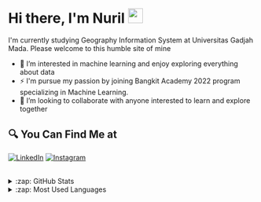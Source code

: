 #  Hi there, I'm Nuril <img src="https://github.com/TheDudeThatCode/TheDudeThatCode/blob/master/Assets/Hi.gif" width="30px">

I'm currently studying Geography Information System at Universitas Gadjah Mada. Please welcome to this humble site of mine

- 👀 I’m interested in machine learning and enjoy exploring everything about data
- ⚡ I'm pursue my passion by joining Bangkit Academy 2022 program specializing in Machine Learning.
- 🔭 I’m looking to collaborate with anyone interested to learn and explore together

## 🔍 You Can Find Me at
<p>
  <a href="https://www.linkedin.com/in/nuril-hidayati/" target="_blank"><img alt="LinkedIn" src="https://img.shields.io/badge/linkedin-%230077B5.svg?&style=for-the-badge&logo=linkedin&logoColor=white" /></a>  
  <a href="https://www.instagram.com/nurilhidayati29/" target="_blank"><img alt="Instagram" src="https://img.shields.io/badge/instagram-%23E4405F.svg?&style=for-the-badge&logo=instagram&logoColor=white" /></a>  
</p>

<br />

<details>
  <summary>:zap: GitHub Stats</summary>

  <img align="left" alt="Nuril's GitHub Stats" src="https://github-readme-stats.vercel.app/api?username=nurilhidayati&show_icons=true&theme=calm" />

</details>


<details>
  <summary>:zap: Most Used Languages</summary>

  <img align="left" alt="Fajri's GitHub Top Languages" src="https://github-readme-stats.vercel.app/api/top-langs/?username=nurilhidayati&show_icons=true&theme=calm" />

</details>

